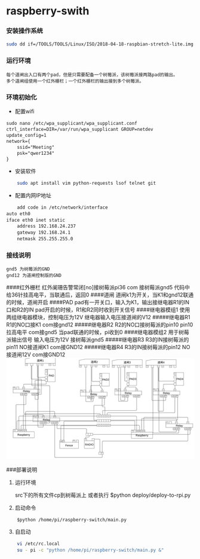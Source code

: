 raspberry-swith
====================
### 安装操作系统
```bash
sudo dd if=/TOOLS/TOOLS/Linux/ISO/2018-04-18-raspbian-stretch-lite.img  of=/dev/mmcblk0 bs=4M

```

### 运行环境

    每个道闸出入口有两个pad，但是只需要配备一个树莓派，该树莓派接两路pad的输出。
    多个道闸组使用一个红外栅栏；一个红外栅栏的输出接到多个树莓派。
    
### 环境初始化

* 配置wifi
```
sudo nano /etc/wpa_supplicant/wpa_supplicant.conf 
ctrl_interface=DIR=/var/run/wpa_supplicant GROUP=netdev
update_config=1
network={
	ssid="Meeting"
	psk="qwer1234"
}

```
* 安装软件
```bash
    sudo apt install vim python-requests lsof telnet git
```
* 配置内网IP地址

```bash
    add code in /etc/network/interface
auto eth0
iface eth0 inet static
	address 192.168.24.237
	gateway 192.168.24.1
	netmask	255.255.255.0

```
### 接线说明
    gnd5 为树莓派的GND
    gnd12 为道闸控制版的GND
####红外栅栏
    红外阑珊告警常闭[no]接树莓派pi36
    com 接树莓派gnd5
    代码中给36针挂高电平，当联通后，返回0
####道闸
    道闸k1为开关，当K1和gnd12联通的时候，道闸开启
####PAD
    pad有一开关口，输入为K1，输出接继电器R1的IN口和R2的IN
    pad开启的时候，R1和R2同时收到开关信号
####继电器模组1
    使用两组继电器模块，控制电压为12V
    继电器输入电压接道闸的V12
#####继电器R1
    R1的NO口接K1
    com接gnd12
#####继电器R2
    R2的NO口接树莓派的pin10
    pin10拉高电平
    com接gnd5
    当pad联通的时候，pi收到0
####继电器模组2
    用于树莓派输出信号
    输入电压为12V
    接树莓派gnd5
#####继电器R3
    R3的IN接树莓派的pin11
    NO接道闸K1
    com接GND12
#####继电器R4
    R3的IN接树莓派的pin12
    NO接道闸12V
    com接GND12
![](doc/接线.png)

###部署说明

1. 运行环境

    src下的所有文件cp到树莓派上
    或者执行
    $python deploy/deploy-to-rpi.py

2. 启动命令    

```
    $python /home/pi/raspberry-switch/main.py 
```
3. 自启动
```bash
    vi /etc/rc.local
    su - pi -c "python /home/pi/raspberry-switch/main.py &"
```